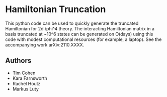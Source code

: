 # Hamiltonian Truncation

This python code can be used to quickly generate the truncated Hamiltonian for 2d \phi^4 theory. The interacting Hamiltonian matrix in a basis truncated at ~10^6 states can be generated on O(days) using this code with modest computational resources (for example, a laptop). See the accompanying work arXiv:2110.XXXX. 


## Authors


- Tim Cohen 
- Kara Farnsworth
- Rachel Houtz
- Markus Luty
